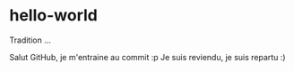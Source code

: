 # hello-world
Tradition ...

Salut GitHub, je m'entraine au commit :p
Je suis reviendu, je suis repartu :)

